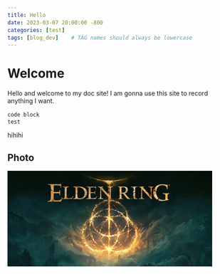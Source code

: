 ```yaml
---
title: Hello
date: 2023-03-07 20:00:00 -800
categories: [test]
tags: [blog_dev]    # TAG names should always be lowercase
---
```


# Welcome

Hello and welcome to my doc site! I am gonna use this site to record anything I want.



```
code block
test
```

hihihi

## Photo

![elden ring](/assets/pic/header.jpg)